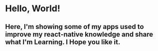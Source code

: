 # Hello, World!

## Here, I'm showing some of my apps used to improve my react-native knowledge and share what I'm Learning. I Hope you like it.
